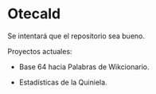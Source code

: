 # Otecald
Se intentará que el repositorio sea bueno.

Proyectos actuales:

* Base 64 hacia Palabras de Wikcionario.

* Estadísticas de la Quiniela.
